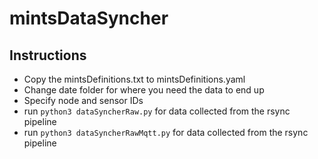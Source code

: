 # mintsDataSyncher

## Instructions 
- Copy the mintsDefinitions.txt to mintsDefinitions.yaml
- Change date folder for where you need the data to end up
- Specify node and sensor IDs
- run `python3 dataSyncherRaw.py` for data collected from the rsync pipeline
- run `python3 dataSyncherRawMqtt.py` for data collected from the rsync pipeline

 
